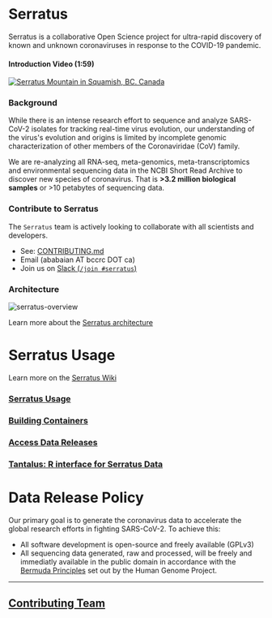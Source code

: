 # Serratus

Serratus is a collaborative Open Science project for ultra-rapid discovery of known and unknown coronaviruses in response to the COVID-19 pandemic.

#### Introduction Video (1:59)
[![Serratus Mountain in Squamish, BC. Canada](https://github.com/ababaian/serratus/wiki/img/splash_play.png)](https://youtu.be/MtZk7JEOzus)

### Background
While there is an intense research effort to sequence and analyze SARS-CoV-2 isolates for tracking real-time virus evolution, our understanding of the virus's evolution and origins is limited by incomplete genomic characterization of other members of the Coronaviridae (CoV) family.

We are re-analyzing all RNA-seq, meta-genomics, meta-transcriptomics and environmental sequencing data in the NCBI Short Read Archive to discover new species of coronavirus. That is **>3.2 million biological samples** or >10 petabytes of sequencing data.

### Contribute to Serratus
The `Serratus` team is actively looking to collaborate with all scientists and developers.

- See: [CONTRIBUTING.md](CONTRIBUTING.md)
- Email (ababaian AT bccrc DOT ca)
- Join us on  [Slack (`/join #serratus`)](https://join.slack.com/t/hackseq-rna/shared_invite/zt-ewlzh9qf-SiNkxvvTJflcutFN0h5jIQ)

### Architecture
![serratus-overview](https://github.com/ababaian/serratus/wiki/img/serratus_overview.png)

Learn more about the [Serratus architecture](https://github.com/ababaian/serratus/wiki/Architecture-and-Pipeline)

# Serratus Usage
Learn more on the [Serratus Wiki](https://github.com/ababaian/serratus/wiki/)


### [Serratus Usage](https://github.com/ababaian/serratus/wiki/Running-Serratus)

### [Building Containers](https://github.com/ababaian/serratus/wiki/Containers)

### [Access Data Releases](https://github.com/ababaian/serratus/wiki/Access-Data-Release) 

### [Tantalus: R interface for Serratus Data](https://github.com/serratus-bio/tantalus)

# Data Release Policy
Our primary goal is to generate the coronavirus data to accelerate the global research efforts in fighting SARS-CoV-2. To achieve this:
- All software development is open-source and freely available (GPLv3)
- All sequencing data generated, raw and processed, will be freely and immediatly available in the public domain in accordance with the [Bermuda Principles](https://en.wikipedia.org/wiki/Bermuda_Principles) set out by the Human Genome Project.

---

## [Contributing Team](CONTRIBUTORS.md)
